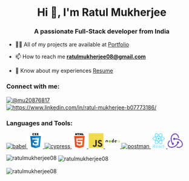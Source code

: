<h1 align="center">Hi 👋, I'm Ratul Mukherjee</h1>
<h3 align="center">A passionate Full-Stack developer from India</h3>

<!-- <p align="left"> <img src="https://komarev.com/ghpvc/?username=ratulmukherjee08&label=Profile%20views&color=0e75b6&style=flat" alt="ratulmukherjee08" /> </p> -->

<!-- <p align="left"> <a href="https://github.com/ryo-ma/github-profile-trophy"><img src="https://github-profile-trophy.vercel.app/?username=ratulmukherjee08" alt="ratulmukherjee08" /></a> </p> -->

<!-- <p align="left"> <a href="https://twitter.com/@mu20876817" target="blank"><img src="https://img.shields.io/twitter/follow/@mu20876817?logo=twitter&style=for-the-badge" alt="@mu20876817" /></a> </p> -->

- 👨‍💻 All of my projects are available at <a href="ratulmukherjee08.github.io">Portfolio</a>

- 📫 How to reach me **ratulmukherjee08@gmail.com**

- 📄 Know about my experiences <a href="https://drive.google.com/file/d/1SGIJVeTEO6KaLKJ7fni1B9Y6XHRumHG-/view?usp=sharing">Resume</a>
<h3 align="left">Connect with me:</h3>
<p align="left">
<a href="https://twitter.com/@mu20876817" target="blank"><img align="center" src="https://raw.githubusercontent.com/rahuldkjain/github-profile-readme-generator/master/src/images/icons/Social/twitter.svg" alt="@mu20876817" height="30" width="40" /></a>
<a href="https://linkedin.com/in/https://www.linkedin.com/in/ratul-mukherjee-b07773186/" target="blank"><img align="center" src="https://raw.githubusercontent.com/rahuldkjain/github-profile-readme-generator/master/src/images/icons/Social/linked-in-alt.svg" alt="https://www.linkedin.com/in/ratul-mukherjee-b07773186/" height="30" width="40" /></a>
</p>

<h3 align="left">Languages and Tools:</h3>
<p align="left"> <a href="https://babeljs.io/" target="_blank" rel="noreferrer"> <img src="https://www.vectorlogo.zone/logos/babeljs/babeljs-icon.svg" alt="babel" width="40" height="40"/> </a> <a href="https://www.w3schools.com/css/" target="_blank" rel="noreferrer"> <img src="https://raw.githubusercontent.com/devicons/devicon/master/icons/css3/css3-original-wordmark.svg" alt="css3" width="40" height="40"/> </a> <a href="https://www.cypress.io" target="_blank" rel="noreferrer"> <img src="https://raw.githubusercontent.com/simple-icons/simple-icons/6e46ec1fc23b60c8fd0d2f2ff46db82e16dbd75f/icons/cypress.svg" alt="cypress" width="40" height="40"/> </a> <a href="https://www.w3.org/html/" target="_blank" rel="noreferrer"> <img src="https://raw.githubusercontent.com/devicons/devicon/master/icons/html5/html5-original-wordmark.svg" alt="html5" width="40" height="40"/> </a> <a href="https://developer.mozilla.org/en-US/docs/Web/JavaScript" target="_blank" rel="noreferrer"> <img src="https://raw.githubusercontent.com/devicons/devicon/master/icons/javascript/javascript-original.svg" alt="javascript" width="40" height="40"/> </a> <a href="https://nodejs.org" target="_blank" rel="noreferrer"> <img src="https://raw.githubusercontent.com/devicons/devicon/master/icons/nodejs/nodejs-original-wordmark.svg" alt="nodejs" width="40" height="40"/> </a> <a href="https://postman.com" target="_blank" rel="noreferrer"> <img src="https://www.vectorlogo.zone/logos/getpostman/getpostman-icon.svg" alt="postman" width="40" height="40"/> </a> <a href="https://reactjs.org/" target="_blank" rel="noreferrer"> <img src="https://raw.githubusercontent.com/devicons/devicon/master/icons/react/react-original-wordmark.svg" alt="react" width="40" height="40"/> </a> <a href="https://redux.js.org" target="_blank" rel="noreferrer"> <img src="https://raw.githubusercontent.com/devicons/devicon/master/icons/redux/redux-original.svg" alt="redux" width="40" height="40"/> </a> </p>

<p><img align="left" src="https://github-readme-stats.vercel.app/api/top-langs?username=ratulmukherjee08&show_icons=true&locale=en&layout=compact" alt="ratulmukherjee08" /></p>

<p>&nbsp;<img align="center" src="https://github-readme-stats.vercel.app/api?username=ratulmukherjee08&show_icons=true&locale=en" alt="ratulmukherjee08" /></p>

<p><img align="center" src="https://github-readme-streak-stats.herokuapp.com/?user=ratulmukherjee08&" alt="ratulmukherjee08" /></p>
